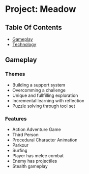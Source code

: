 # Project: Meadow

## Table Of Contents
* [Gameplay](#gameplay)
* [Technology](#technology)

## Gameplay
### Themes
* Building a support system
* Overcomming a challenge
* Unique and fullfilling exploration
* Incremental learning with reflection
* Puzzle solving through tool set
### Features
* Action Adventure Game
* Third Person
* Procedural Character Animation
* Parkour
* Surfing
* Player has melee combat
* Enemy has projectiles
* Stealth gameplay
